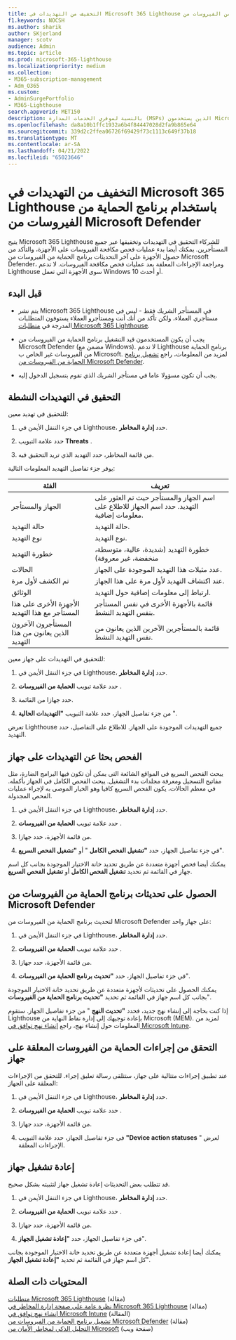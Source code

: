 ```yaml
---
title: التخفيف من التهديدات في Microsoft 365 Lighthouse باستخدام برنامج الحماية من الفيروسات من Microsoft Defender
f1.keywords: NOCSH
ms.author: sharik
author: SKjerland
manager: scotv
audience: Admin
ms.topic: article
ms.prod: microsoft-365-lighthouse
ms.localizationpriority: medium
ms.collection:
- M365-subscription-management
- Adm_O365
ms.custom:
- AdminSurgePortfolio
- M365-Lighthouse
search.appverid: MET150
description: بالنسبة لموفري الخدمات المدارة (MSPs) الذين يستخدمون Microsoft 365 Lighthouse، تعرف على التخفيف من التهديدات باستخدام برنامج الحماية من الفيروسات من Microsoft Defender.
ms.openlocfilehash: da8a10b1ffc1932a6b4f84447028d2fa9b865e64
ms.sourcegitcommit: 339d2c2ffea06726f69429f73c1113c649f37b18
ms.translationtype: MT
ms.contentlocale: ar-SA
ms.lasthandoff: 04/21/2022
ms.locfileid: "65023646"
---
```

# <a name="mitigate-threats-in-microsoft-365-lighthouse-with-microsoft-defender-antivirus"></a>التخفيف من التهديدات في Microsoft 365 Lighthouse باستخدام برنامج الحماية من الفيروسات من Microsoft Defender

يتيح Microsoft 365 Lighthouse للشركاء التحقيق في التهديدات وتخفيفها عبر جميع المستأجرين. يمكنك أيضا بدء عمليات فحص مكافحة الفيروسات على الأجهزة، والتأكد من حصول الأجهزة على آخر التحديثات برنامج الحماية من الفيروسات من Microsoft Defender، ومراجعة الإجراءات المعلقة بعد عمليات فحص مكافحة الفيروسات. لا تدعم Lighthouse سوى الأجهزة التي تعمل Windows 10 أو أحدث.

## <a name="before-you-begin"></a>قبل البدء

- يتم نشر Microsoft 365 Lighthouse في المستأجر الشريك فقط - ليس في مستأجري العملاء، ولكن تأكد من أنك أنت ومستأجرو العملاء يستوفون المتطلبات المدرجة في [متطلبات Microsoft 365 Lighthouse](m365-lighthouse-requirements.md).

- يجب أن يكون المستخدمون قيد التشغيل برنامج الحماية من الفيروسات من Microsoft Defender (مضمن مع Windows). لا تدعم Lighthouse برنامج الحماية من الفيروسات غير الخاص ب Microsoft. لمزيد من المعلومات، راجع [تشغيل برنامج الحماية من الفيروسات من Microsoft Defender](/mem/intune/user-help/turn-on-defender-windows).

- يجب أن تكون مسؤولا عاما في مستأجر الشريك الذي تقوم بتسجيل الدخول إليه.

## <a name="investigate-active-threats"></a>التحقيق في التهديدات النشطة

للتحقيق في تهديد معين:

1. في جزء التنقل الأيمن في Lighthouse، حدد **إدارة المخاطر**.

2. حدد علامة التبويب **Threats** .

3. من قائمة المخاطر، حدد التهديد الذي تريد التحقيق فيه.

يوفر جزء تفاصيل التهديد المعلومات التالية:

| الفئة                                      | تعريف                                                                                                   |
|-----------------------------------------------|--------------------------------------------------------------------------------------------------------------|
| الجهاز والمستأجر                             | اسم الجهاز والمستأجر حيث تم العثور على التهديد. حدد اسم الجهاز للاطلاع على معلومات إضافية. |
| حالة التهديد                                 | حالة التهديد.                                                                                    |
| نوع التهديد                                   | نوع التهديد.                                                                                              |
| خطورة التهديد                               | خطورة التهديد (شديدة، عالية، متوسطة، منخفضة، غير معروفة)                                                    |
| الحالات                                     | عدد مثيلات هذا التهديد الموجودة على الجهاز.                                                    |
| تم الكشف لأول مرة                                | عند اكتشاف التهديد لأول مرة على هذا الجهاز.                                                           |
| الوثائق                                 | ارتباط إلى معلومات إضافية حول التهديد.                                                             |
| الأجهزة الأخرى على هذا المستأجر مع هذا التهديد | قائمة بالأجهزة الأخرى في نفس المستأجر بنفس التهديد النشط.                                      |
| المستأجرون الآخرون الذين يعانون من هذا التهديد                | قائمة بالمستأجرين الآخرين الذين يعانون من نفس التهديد النشط.                                                         |

للتحقيق في التهديدات على جهاز معين:

1. في جزء التنقل الأيمن في Lighthouse، حدد **إدارة المخاطر**.

2. حدد علامة تبويب **الحماية من الفيروسات** .

3. حدد جهازا من القائمة.

4. من جزء تفاصيل الجهاز، حدد علامة التبويب **"التهديدات الحالية** ".

تعرض Lighthouse جميع التهديدات الموجودة على الجهاز. للاطلاع على التفاصيل، حدد التهديد.

## <a name="scan-for-threats-on-a-device"></a>الفحص بحثا عن التهديدات على جهاز

يبحث الفحص السريع في المواقع الشائعة التي يمكن أن تكون فيها البرامج الضارة، مثل مفاتيح التسجيل ومعرفة مجلدات بدء التشغيل. يبحث الفحص الكامل في الجهاز بأكمله. في معظم الحالات، يكون الفحص السريع كافيا وهو الخيار الموصى به لإجراء عمليات الفحص المجدولة.

1. في جزء التنقل الأيمن في Lighthouse، حدد **إدارة المخاطر**.

2. حدد علامة تبويب **الحماية من الفيروسات** .

3. من قائمة الأجهزة، حدد جهازا.

4. في جزء تفاصيل الجهاز، حدد **"تشغيل الفحص الكامل** " أو **"تشغيل الفحص السريع**".

يمكنك أيضا فحص أجهزة متعددة عن طريق تحديد خانة الاختيار الموجودة بجانب كل اسم جهاز في القائمة ثم تحديد **تشغيل الفحص الكامل** أو **تشغيل الفحص السريع**.

## <a name="get-updates-for-microsoft-defender-antivirus"></a>الحصول على تحديثات برنامج الحماية من الفيروسات من Microsoft Defender

لتحديث برنامج الحماية من الفيروسات من Microsoft Defender على جهاز واحد:

1. في جزء التنقل الأيمن في Lighthouse، حدد **إدارة المخاطر**.

2. حدد علامة تبويب **الحماية من الفيروسات** .

3. من قائمة الأجهزة، حدد جهازا.

4. في جزء تفاصيل الجهاز، حدد **"تحديث برنامج الحماية من الفيروسات**".

يمكنك الحصول على تحديثات لأجهزة متعددة عن طريق تحديد خانة الاختيار الموجودة بجانب كل اسم جهاز في القائمة ثم تحديد **"تحديث برنامج الحماية من الفيروسات**".

إذا كنت بحاجة إلى إنشاء نهج جديد، فحدد **"تحديث النهج** " من جزء تفاصيل الجهاز. ستقوم Lighthouse بإعادة توجيهك إلى إدارة نقاط النهاية من Microsoft (MEM). لمزيد من المعلومات حول إنشاء نهج، راجع [إنشاء نهج توافق في Microsoft Intune](/mem/intune/protect/create-compliance-policy).

## <a name="check-pending-antivirus-actions-on-a-device"></a>التحقق من إجراءات الحماية من الفيروسات المعلقة على جهاز

عند تطبيق إجراءات متتالية على جهاز، ستتلقى رسالة تعليق إجراء. للتحقق من الإجراءات المعلقة على الجهاز:

1. في جزء التنقل الأيمن في Lighthouse، حدد **إدارة المخاطر**.

2. حدد علامة تبويب **الحماية من الفيروسات** .

3. من قائمة الأجهزة، حدد جهازا.

4. في جزء تفاصيل الجهاز، حدد علامة التبويب **"Device action statuses** " لعرض الإجراءات المعلقة.

## <a name="restart-a-device"></a>إعادة تشغيل جهاز

قد تتطلب بعض التحديثات إعادة تشغيل جهاز لتثبيته بشكل صحيح.

1. في جزء التنقل الأيمن في Lighthouse، حدد **إدارة المخاطر**.

2. حدد علامة تبويب **الحماية من الفيروسات** .

3. من قائمة الأجهزة، حدد جهازا.

4. في جزء تفاصيل الجهاز، حدد **"إعادة تشغيل الجهاز**".

يمكنك أيضا إعادة تشغيل أجهزة متعددة عن طريق تحديد خانة الاختيار الموجودة بجانب كل اسم جهاز في القائمة ثم تحديد **"إعادة تشغيل الجهاز**".

## <a name="related-content"></a>المحتويات ذات الصلة

[متطلبات Microsoft 365 Lighthouse](m365-lighthouse-requirements.md) (مقالة)\
[نظرة عامة على صفحة إدارة المخاطر في Microsoft 365 Lighthouse](m365-lighthouse-threat-management-page-overview.md) (مقالة)\
[إنشاء نهج توافق في Microsoft Intune](/mem/intune/protect/create-compliance-policy) (المقالة)\
[تشغيل برنامج الحماية من الفيروسات من Microsoft Defender](/mem/intune/user-help/turn-on-defender-windows) (مقالة)\
[التحليل الذكي لمخاطر الأمان من Microsoft](https://www.microsoft.com/wdsi/threats) (صفحة ويب)
